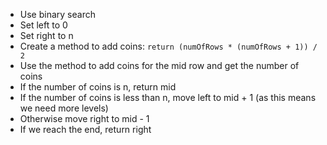 * Use binary search
* Set left to 0
* Set right to n
* Create a method to add coins:
`return (numOfRows * (numOfRows + 1)) / 2`
* Use the method to add coins for the mid row and get the number of coins
* If the number of coins is n, return mid
* If the number of coins is less than n, move left to mid + 1 (as this means we need more levels)
* Otherwise move right to mid - 1
* If we reach the end, return right

